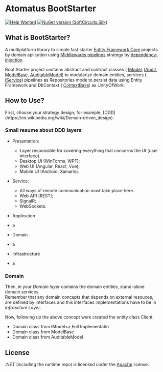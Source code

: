 # Atomatus BootStarter

[![Help Wanted](https://img.shields.io/github/issues/atomatus/runtime/dot-net-boot-starter?style=flat-square&color=%232EA043&label=help%20wanted)](https://github.com/atomatus/dot-net-boot-starter/issues?q=is%3Aissue+is%3Aopen+label%3A%22up-for-grabs%22)
[![NuGet version (SoftCircuits.Silk)](https://img.shields.io/nuget/v/Com.Atomatus.BootStarter.svg?style=flat-square)](https://www.nuget.org/packages/Com.Atomatus.BootStarter/)

## What is BootStarter?
<p>
  A multiplatform library to simple fast starter 
  <a href="https://docs.microsoft.com/pt-br/ef/core/get-started/overview/install" target="_blank">Entity Framework Core</a> projects by domain aplication 
  using <a href="https://docs.microsoft.com/pt-br/aspnet/core/fundamentals/middleware/?view=aspnetcore-5.0" target="_blank">Middlewares pipelines</a> strategy by 
  <a href="https://docs.microsoft.com/pt-br/aspnet/core/fundamentals/dependency-injection?view=aspnetcore-5.0" target="_blank">dependency-injection</a>.
</p>

<p>
  Boot Starter project contains abstract and contract classes (
  <a href="https://github.com/atomatus/dot-net-boot-starter/blob/main/Atomatus.Bootstarter/Com.Atomatus.Bootstarter/Model/IModel.cs">IModel</a>, 
  <a href="https://github.com/atomatus/dot-net-boot-starter/blob/main/Atomatus.Bootstarter/Com.Atomatus.Bootstarter/Model/Auditable/IAudit.cs">IAudit</a>, 
  <a href="https://github.com/atomatus/dot-net-boot-starter/blob/main/Atomatus.Bootstarter/Com.Atomatus.Bootstarter/Model/ModelBase.cs">ModelBase</a>, 
  <a href="https://github.com/atomatus/dot-net-boot-starter/blob/main/Atomatus.Bootstarter/Com.Atomatus.Bootstarter/Model/Auditable/AuditableModel.cs">AuditableModel</a>) 
  to modularize domain entities, services (
  <a href="https://github.com/atomatus/dot-net-boot-starter/blob/main/Atomatus.Bootstarter/Com.Atomatus.Bootstarter/Services/IService.cs">IService</a>) 
  pipelines as Repositories mode to persist data using 
  Entity Framework and DbContext (
  <a href="https://github.com/atomatus/dot-net-boot-starter/blob/main/Atomatus.Bootstarter/Com.Atomatus.Bootstarter/Context/ContextBase.cs">ContextBase</a>) as UnityOfWork.
</p>

## How to Use?
<p>
  First, choose your strategy design, for example, [DDD](https://en.wikipedia.org/wiki/Domain-driven_design).
</p>

### Small resume about DDD layers

* Presentation:
  *  Layer responsible for covering everything that concerns the UI (user interface).
    * Desktop UI (WinForms, WPF);
    * Web UI (Angular, React, Vue);
    * Mobile UI (Android, Xamarin).

* Service:
  * All ways of remote communication must take place here.
   * Web API (REST);
   * SignalR;
   * WebSockets.
    
* Application
* a
  
* Domain
* a
  
* Infrastructure
* a
  
### Domain
<p>
  Then, in your <i>Domain layer</i> contains the domain entities, stand-alone domain services.<br/>
  Remember that any domain concepts that depends on external resouces, are defined by interfaces
  and this interfaces implementations have to be in <i>Infrascture Layer</i>.  
</p>
<p>
  Now, following up the above concept were created the entity class Client.  
</p>

* Domain class from IModel<> Full Implementatin
* Domain class from ModelBase
* Domain class from AuditableModel


## License

.NET (including the runtime repo) is licensed under the [Apache](LICENSE) license.
